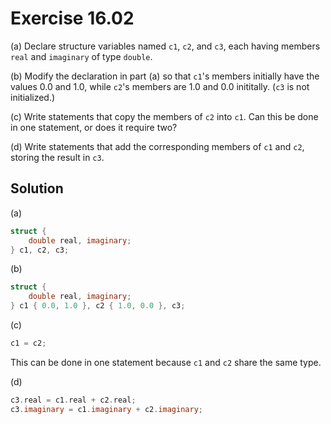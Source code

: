# Exercise 16.02

(a) Declare structure variables named `c1`, `c2`, and `c3`, each having members
`real` and `imaginary` of type `double`.  

(b) Modify the declaration in part (a) so that `c1`'s members initially have the
values 0.0 and 1.0, while `c2`'s members are 1.0 and 0.0 inititally. (`c3` is not
initialized.)  

(c) Write statements that copy the members of `c2` into `c1`. Can this be done
in one statement, or does it require two?  

(d) Write statements that add the corresponding members of `c1` and `c2`,
storing the result in `c3`.

## Solution

(a)

```c
struct {
    double real, imaginary;
} c1, c2, c3;
```

(b)

```c
struct {
    double real, imaginary;
} c1 { 0.0, 1.0 }, c2 { 1.0, 0.0 }, c3;
```

(c)

```c
c1 = c2;
```

This can be done in one statement because `c1` and `c2` share the same type.

(d)

```c
c3.real = c1.real + c2.real;
c3.imaginary = c1.imaginary + c2.imaginary;
```
